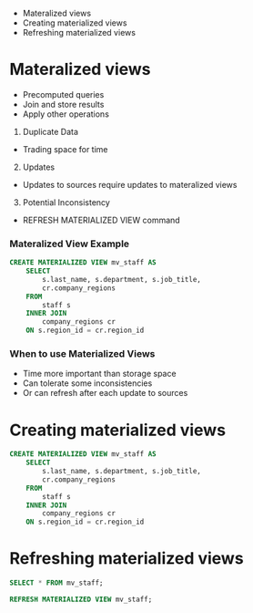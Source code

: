 - Materalized views
- Creating materialized views
- Refreshing materialized views

# Materalized views

- Precomputed queries
- Join and store results
- Apply other operations

1. Duplicate Data

- Trading space for time

2. Updates

- Updates to sources require updates to materalized views

3. Potential Inconsistency

- REFRESH MATERIALIZED VIEW command

### Materalized View Example

```sql
CREATE MATERIALIZED VIEW mv_staff AS
    SELECT
        s.last_name, s.department, s.job_title,
        cr.company_regions
    FROM
        staff s
    INNER JOIN
        company_regions cr
    ON s.region_id = cr.region_id
```

### When to use Materialized Views

- Time more important than storage space
- Can tolerate some inconsistencies
- Or can refresh after each update to sources

# Creating materialized views

```sql
CREATE MATERIALIZED VIEW mv_staff AS
    SELECT
        s.last_name, s.department, s.job_title,
        cr.company_regions
    FROM
        staff s
    INNER JOIN
        company_regions cr
    ON s.region_id = cr.region_id
```

# Refreshing materialized views

```SQL
SELECT * FROM mv_staff;
```

```SQL
REFRESH MATERIALIZED VIEW mv_staff;
```

